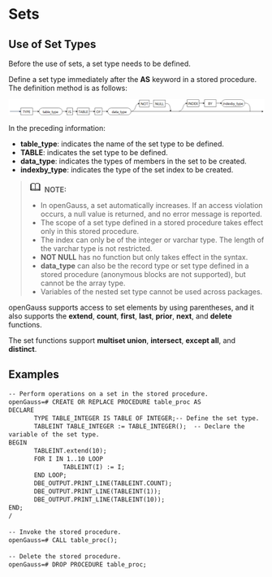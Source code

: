# Sets<a name="EN-US_TOPIC_0000001153159330"></a>

## Use of Set Types<a name="section28779381888"></a>

Before the use of sets, a set type needs to be defined.

Define a set type immediately after the  **AS**  keyword in a stored procedure. The definition method is as follows:

![](figures/en-us_image_0000001153515022.png)

In the preceding information:

-   **table\_type**: indicates the name of the set type to be defined.
-   **TABLE**: indicates the set type to be defined.
-   **data\_type**: indicates the types of members in the set to be created.
-   **indexby\_type**: indicates the type of the set index to be created.

>![](public_sys-resources/icon-note.gif) **NOTE:** 
>-   In openGauss, a set automatically increases. If an access violation occurs, a null value is returned, and no error message is reported.
>-   The scope of a set type defined in a stored procedure takes effect only in this stored procedure.
>-   The index can only be of the integer or varchar type. The length of the varchar type is not restricted.
>-   **NOT NULL**  has no function but only takes effect in the syntax.
>-   **data\_type**  can also be the record type or set type defined in a stored procedure \(anonymous blocks are not supported\), but cannot be the array type.
>-   Variables of the nested set type cannot be used across packages.

openGauss supports access to set elements by using parentheses, and it also supports the  **extend**,  **count**,  **first**,  **last**,  **prior**,  **next**, and  **delete**  functions.

The set functions support  **multiset union**,  **intersect**,  **except all**, and  **distinct**.

## Examples<a name="section93565513911"></a>

```
-- Perform operations on a set in the stored procedure.
openGauss=# CREATE OR REPLACE PROCEDURE table_proc AS
DECLARE
       TYPE TABLE_INTEGER IS TABLE OF INTEGER;-- Define the set type.
       TABLEINT TABLE_INTEGER := TABLE_INTEGER();  -- Declare the variable of the set type.
BEGIN 
       TABLEINT.extend(10);  
       FOR I IN 1..10 LOOP  
               TABLEINT(I) := I; 
       END LOOP; 
       DBE_OUTPUT.PRINT_LINE(TABLEINT.COUNT);  
       DBE_OUTPUT.PRINT_LINE(TABLEINT(1));  
       DBE_OUTPUT.PRINT_LINE(TABLEINT(10)); 
END;  
/

-- Invoke the stored procedure.
openGauss=# CALL table_proc();

-- Delete the stored procedure.
openGauss=# DROP PROCEDURE table_proc;
```


